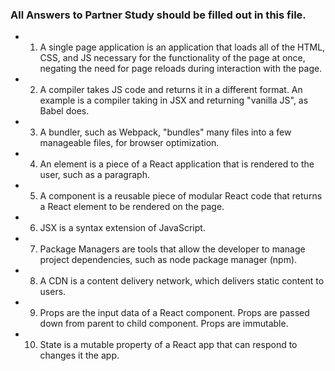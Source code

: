 ### All Answers to Partner Study should be filled out in this file.
 * 1. A single page application is an application that loads all of the HTML, CSS, and JS necessary for the functionality of the page at once, negating the need for page reloads during interaction with the page. 
 * 2. A compiler takes JS code and returns it in a different format. An example is a compiler taking in JSX and returning "vanilla JS", as Babel does.
 * 3. A bundler, such as Webpack, "bundles" many files into a few manageable files, for browser optimization.
 * 4. An element is a piece of a React application that is rendered to the user, such as a paragraph.
 * 5. A component is a reusable piece of modular React code that returns a React element to be rendered on the page.
 * 6. JSX is a syntax extension of JavaScript.
 * 7. Package Managers are tools that allow the developer to manage project dependencies, such as node package manager (npm).
 * 8. A CDN is a content delivery network, which delivers static content to users.
 * 9. Props are the input data of a React component. Props are passed down from parent to child component. Props are immutable.
 * 10. State is a mutable property of a React app that can respond to changes it the app.